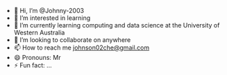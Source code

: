 - 👋 Hi, I’m @Johnny-2003
- 👀 I’m interested in learning
- 🌱 I’m currently learning computing and data science at the University of Western Australia
- 💞️ I’m looking to collaborate on anywhere
- 📫 How to reach me johnson02che@gmail.com
- 😄 Pronouns: Mr
- ⚡ Fun fact: ...

<!---
Johnny-2003/Johnny-2003 is a ✨ special ✨ repository because its `README.md` (this file) appears on your GitHub profile.
You can click the Preview link to take a look at your changes.
--->
